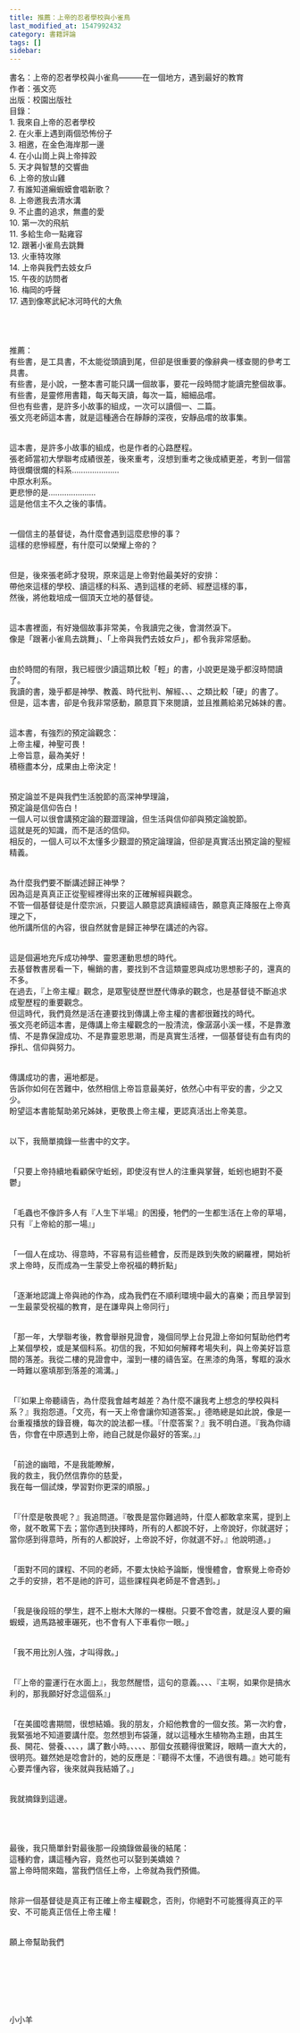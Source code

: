 ```yaml
---
title: 推薦：上帝的忍者學校與小雀鳥
last_modified_at: 1547992432
category: 書籍評論
tags: []
sidebar: 
---
```


<p>書名：上帝的忍者學校與小雀鳥———在一個地方，遇到最好的教育<br/>作者：張文亮<br/>出版：校園出版社<br/><!--more-->目錄：<br/>1.	我來自上帝的忍者學校<br/>2.	在火車上遇到兩個恐怖份子<br/>3.	相邀，在金色海岸那一邊<br/>4.	在小山崗上與上帝摔跤<br/>5.	天才與智慧的交響曲<br/>6.	上帝的放山雞<br/>7.	有誰知道癩蝦蟆會唱新歌？<br/>8.	上帝邀我去清水溝<br/>9.	不止盡的追求，無盡的愛<br/>10.	第一次的飛航<br/>11.	多給生命一點雍容<br/>12.	跟著小雀鳥去跳舞<br/>13.	火車特攻隊<br/>14.	上帝與我們去妓女戶<br/>15.	午夜的訪問者<br/>16.	梅岡的呼聲<br/>17.	遇到像寒武紀冰河時代的大魚<br/><br/><br/><br/><br/>推薦：<br/>有些書，是工具書，不太能從頭讀到尾，但卻是很重要的像辭典一樣查閱的參考工具書。<br/>有些書，是小說，一整本書可能只講一個故事，要花一段時間才能讀完整個故事。<br/>有些書，是靈修用書籍，每天每天讀，每次一篇，細細品嚐。<br/>但也有些書，是許多小故事的組成，一次可以讀個一、二篇。<br/>張文亮老師這本書，就是這種適合在靜靜的深夜，安靜品嚐的故事集。<br/><br/><br/>這本書，是許多小故事的組成，也是作者的心路歷程。<br/>張老師當初大學聯考成績很差，後來重考，沒想到重考之後成績更差，考到一個當時很爛很爛的科系…………………<br/>中原水利系。<br/>更悲慘的是…………………<br/>這是他信主不久之後的事情。<br/><br/><br/>一個信主的基督徒，為什麼會遇到這麼悲慘的事？<br/>這樣的悲慘經歷，有什麼可以榮耀上帝的？<br/><br/><br/>但是，後來張老師才發現，原來這是上帝對他最美好的安排：<br/>帶他來這樣的學校、讀這樣的科系、遇到這樣的老師、經歷這樣的事，<br/>然後，將他栽培成一個頂天立地的基督徒。<br/><br/><br/>這本書裡面，有好幾個故事非常美，令我讀完之後，會潸然淚下。<br/>像是「跟著小雀鳥去跳舞」、「上帝與我們去妓女戶」，都令我非常感動。<br/><br/><br/>由於時間的有限，我已經很少讀這類比較「輕」的書，小說更是幾乎都沒時間讀了。<br/>我讀的書，幾乎都是神學、教義、時代批判、解經、、、之類比較「硬」的書了。<br/>但是，這本書，卻是令我非常感動，願意買下來閱讀，並且推薦給弟兄姊妹的書。<br/><br/><br/>這本書，有強烈的預定論觀念：<br/>上帝主權，神聖可畏！<br/>上帝旨意，最為美好！<br/>積極盡本分，成果由上帝決定！<br/><br/><br/>預定論並不是與我們生活脫節的高深神學理論，<br/>預定論是信仰告白！<br/>一個人可以很會講預定論的艱澀理論，但生活與信仰卻與預定論脫節。<br/>這就是死的知識，而不是活的信仰。<br/>相反的，一個人可以不太懂多少艱澀的預定論理論，但卻是真實活出預定論的聖經精義。<br/><br/><br/>為什麼我們要不斷講述歸正神學？<br/>因為這是真真正正從聖經裡得出來的正確解經與觀念。<br/>不管一個基督徒是什麼宗派，只要這人願意認真讀經禱告，願意真正降服在上帝真理之下，<br/>他所講所信的內容，很自然就會是歸正神學在講述的內容。<br/><br/><br/>這是個遍地充斥成功神學、靈恩運動思想的時代。<br/>去基督教書房看一下，暢銷的書，要找到不含這類靈恩與成功思想影子的，還真的不多。<br/>在過去，『上帝主權』觀念，是眾聖徒歷世歷代傳承的觀念，也是基督徒不斷追求成聖歷程的重要觀念。<br/>但這時代，我們竟然是活在連要找到傳講上帝主權的書都很難找的時代。<br/>張文亮老師這本書，是傳講上帝主權觀念的一股清流，像潺潺小溪一樣，不是靠激情、不是靠保證成功、不是靠靈恩思潮，而是真實生活裡，一個基督徒有血有肉的掙扎、信仰與努力。<br/><br/><br/>傳講成功的書，遍地都是。<br/>告訴你如何在苦難中，依然相信上帝旨意最美好，依然心中有平安的書，少之又少。<br/>盼望這本書能幫助弟兄姊妹，更敬畏上帝主權，更認真活出上帝美意。<br/><br/><br/>以下，我簡單摘錄一些書中的文字。<br/><br/><br/>「只要上帝持續地看顧保守蚯蚓，即使沒有世人的注重與掌聲，蚯蚓也絕對不憂鬱」<br/><br/><br/>「毛蟲也不像許多人有『人生下半場』的困擾，牠們的一生都生活在上帝的草場，只有『上帝給的那一場』」<br/><br/><br/>「一個人在成功、得意時，不容易有這些體會，反而是跌到失敗的網羅裡，開始祈求上帝時，反而成為一生蒙受上帝祝福的轉折點」<br/><br/><br/>「逐漸地認識上帝與祂的作為，成為我們在不順利環境中最大的喜樂；而且學習到一生最蒙受祝福的教育，是在謙卑與上帝同行」<br/><br/><br/>「那一年，大學聯考後，教會舉辦見證會，幾個同學上台見證上帝如何幫助他們考上某個學校，或是某個科系。初信的我，不知如何解釋考場失利，與上帝美好旨意間的落差。我從二樓的見證會中，溜到一樓的禱告室。在黑漆的角落，奪眶的淚水一時難以塞填那到落差的鴻溝。」<br/><br/><br/>「『如果上帝聽禱告，為什麼我會越考越差？為什麼不讓我考上想念的學校與科系？』我抱怨道。「文亮，有一天上帝會讓你知道答案。」德皓總是如此說，像是一台重複播放的錄音機，每次的說法都一樣。『什麼答案？』我不明白道。『我為你禱告，你會在中原遇到上帝，祂自己就是你最好的答案。』」<br/><br/><br/>「前途的幽暗，不是我能瞭解，<br/>我的救主，我仍然信靠你的慈愛，<br/>我在每一個試煉，學習對你更深的順服。」<br/><br/><br/>「『什麼是敬畏呢？』我追問道。『敬畏是當你難過時，什麼人都敢拿來罵，提到上帝，就不敢罵下去；當你遇到抉擇時，所有的人都說不好，上帝說好，你就選好；當你感到得意時，所有的人都說好，上帝說不好，你就選不好。』他說明道。」<br/><br/><br/>「面對不同的課程、不同的老師，不要太快給予論斷，慢慢體會，會察覺上帝奇妙之手的安排，若不是祂的許可，這些課程與老師是不會遇到。」<br/><br/><br/>「我是後段班的學生，趕不上樹木大隊的一棵樹。只要不會唸書，就是沒人要的癩蝦蟆，過馬路被車碾死，也不會有人下車看你一眼。」<br/><br/><br/>「我不用比別人強，才叫得救。」<br/><br/><br/>「『上帝的靈運行在水面上』，我忽然醒悟，這句的意義。、、、『主啊，如果你是搞水利的，那我願好好念這個系』」<br/><br/><br/>「在美國唸書期間，很想結婚。我的朋友，介紹他教會的一個女孩。第一次約會，我緊張地不知道要講什麼。忽然想到布袋蓮，就以這種水生植物為主題，由其生長、開花、營養、、、、，講了數小時。、、、、那個女孩聽得很驚訝，眼睛一直大大的，很明亮。雖然她是唸會計的，她的反應是：『聽得不太懂，不過很有趣。』她可能有心要弄懂內容，後來就與我結婚了。」<br/><br/><br/>我就摘錄到這邊。<br/><br/><br/><br/><br/>最後，我只簡單針對最後那一段摘錄做最後的結尾：<br/>這種約會，講這種內容，竟然也可以娶到美嬌娘？<br/>當上帝時間來臨，當我們信任上帝，上帝就為我們預備。<br/><br/><br/>除非一個基督徒是真正有正確上帝主權觀念，否則，你絕對不可能獲得真正的平安、不可能真正信任上帝主權！<br/><br/><br/>願上帝幫助我們<br/><br/><br/><br/><br/><br/><br/><br/>小小羊<br/>
</p>